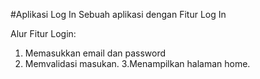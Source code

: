 #Aplikasi Log In
Sebuah aplikasi dengan Fitur Log In

Alur Fitur Login:
1. Memasukkan email dan password
2. Memvalidasi masukan.
3.Menampilkan halaman home.
